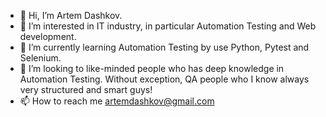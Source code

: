 - 👋 Hi, I’m Artem Dashkov.
- 👀 I’m interested in IT industry, in particular Automation Testing and Web development.
- 🌱 I’m currently learning Automation Testing by use Python, Pytest and Selenium.
- 💞️ I’m looking to like-minded people who has deep knowledge in Automation Testing. Without exception, QA people who I know always very structured and smart guys!
- 📫 How to reach me artemdashkov@gmail.com

<!---
artemdashkov/artemdashkov is a ✨ special ✨ repository because its `README.md` (this file) appears on your GitHub profile.
You can click the Preview link to take a look at your changes.
--->
